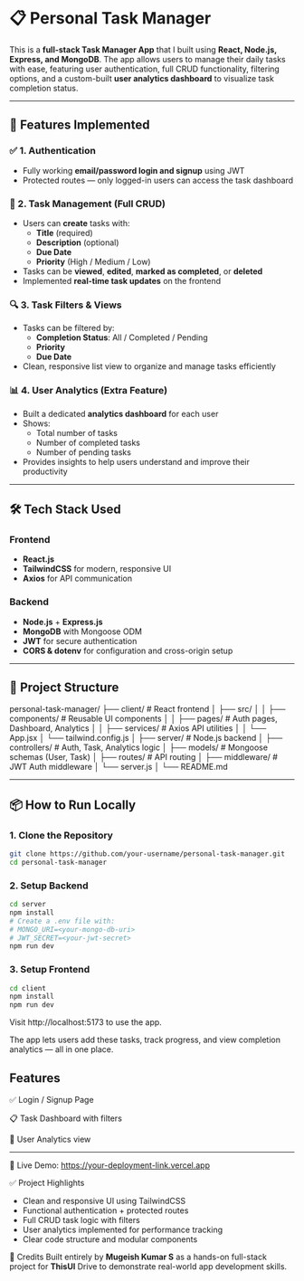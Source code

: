 # 📋 Personal Task Manager

This is a **full-stack Task Manager App** that I built using **React, Node.js, Express, and MongoDB**. The app allows users to manage their daily tasks with ease, featuring user authentication, full CRUD functionality, filtering options, and a custom-built **user analytics dashboard** to visualize task completion status.

---

## 🚀 Features Implemented

### ✅ 1. Authentication
- Fully working **email/password login and signup** using JWT
- Protected routes — only logged-in users can access the task dashboard

### 📝 2. Task Management (Full CRUD)
- Users can **create** tasks with:
  - **Title** (required)
  - **Description** (optional)
  - **Due Date**
  - **Priority** (High / Medium / Low)
- Tasks can be **viewed**, **edited**, **marked as completed**, or **deleted**
- Implemented **real-time task updates** on the frontend

### 🔍 3. Task Filters & Views
- Tasks can be filtered by:
  - **Completion Status**: All / Completed / Pending
  - **Priority**
  - **Due Date**
- Clean, responsive list view to organize and manage tasks efficiently

### 📊 4. User Analytics (Extra Feature)
- Built a dedicated **analytics dashboard** for each user
- Shows:
  - Total number of tasks
  - Number of completed tasks
  - Number of pending tasks
- Provides insights to help users understand and improve their productivity

---

## 🛠️ Tech Stack Used

### Frontend
- **React.js**
- **TailwindCSS** for modern, responsive UI
- **Axios** for API communication

### Backend
- **Node.js** + **Express.js**
- **MongoDB** with Mongoose ODM
- **JWT** for secure authentication
- **CORS & dotenv** for configuration and cross-origin setup

---

## 📁 Project Structure

personal-task-manager/
├── client/ # React frontend
│ ├── src/
│ │ ├── components/ # Reusable UI components
│ │ ├── pages/ # Auth pages, Dashboard, Analytics
│ │ ├── services/ # Axios API utilities
│ │ └── App.jsx
│ └── tailwind.config.js
│
├── server/ # Node.js backend
│ ├── controllers/ # Auth, Task, Analytics logic
│ ├── models/ # Mongoose schemas (User, Task)
│ ├── routes/ # API routing
│ ├── middleware/ # JWT Auth middleware
│ └── server.js
│
└── README.md

---

## 📦 How to Run Locally

### 1. Clone the Repository

```bash
git clone https://github.com/your-username/personal-task-manager.git
cd personal-task-manager
```
### 2. Setup Backend
```bash
cd server
npm install
# Create a .env file with:
# MONGO_URI=<your-mongo-db-uri>
# JWT_SECRET=<your-jwt-secret>
npm run dev
```
### 3. Setup Frontend
```bash
cd client
npm install
npm run dev
```
Visit http://localhost:5173 to use the app.

The app lets users add these tasks, track progress, and view completion analytics — all in one place.

## Features

✅ Login / Signup Page

📋 Task Dashboard with filters

🧠 User Analytics view

---

🔗 Live Demo: https://your-deployment-link.vercel.app

✅ Project Highlights

 - Clean and responsive UI using TailwindCSS      
  - Functional authentication + protected routes
  - Full CRUD task logic with filters      
  - User analytics implemented for performance tracking      
  - Clear code structure and modular components

🙌 Credits
Built entirely by **Mugeish Kumar S** as a hands-on full-stack project for **ThisUI** Drive to demonstrate real-world app development skills.
